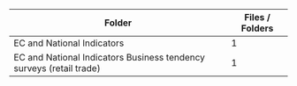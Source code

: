 | Folder                                                              |   Files / Folders |
|---------------------------------------------------------------------|-------------------|
| EC and National Indicators                                          |                 1 |
| EC and National Indicators Business tendency surveys (retail trade) |                 1 |